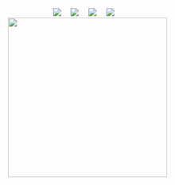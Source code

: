 <div align="center">
  <img src="https://visitor-badge.laobi.icu/badge?page_id=yfyeung.yfyeung" /> &nbsp;&nbsp;&nbsp;
  <img src="https://img.shields.io/github/stars/cs-baoyan?logo=github" /> &nbsp;&nbsp;&nbsp;
  <img src="https://img.shields.io/github/stars/k2-fsa?logo=github" /> &nbsp;&nbsp;&nbsp;
  <img src="https://img.shields.io/github/stars/yfyeung?logo=github" /> &nbsp;&nbsp;&nbsp;
</div>

<div align="center">
  <img height="320px" src="https://github-contributor-stats.vercel.app/api?username=yfyeung&combine_all_yearly_contributions=true&limit=10" />
</div>
